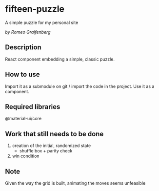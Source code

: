 # fifteen-puzzle
A simple puzzle for my personal site

_by Romeo Graifenberg_

## Description
React component embedding a simple, classic puzzle.

## How to use
Import it as a submodule on git / import the code in the project.
Use it as a component.

## Required libraries
@material-ui/core

## Work that still needs to be done
1. creation of the initial, randomized state
    - shuffle box + parity check
2. win condition

## Note
Given the way the grid is built, animating the moves seems unfeasible
